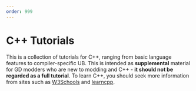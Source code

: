 ```yaml
---
order: 999
---
```


# C++ Tutorials

This is a collection of tutorials for C++, ranging from basic language features to compiler-specific UB. This is intended as **supplemental** material for GD modders who are new to modding and C++ - **it should not be regarded as a full tutorial**. To learn C++, you should seek more information from sites such as [W3Schools](https://www.w3schools.com/cpp/default.asp) and [learncpp](https://www.learncpp.com/).
